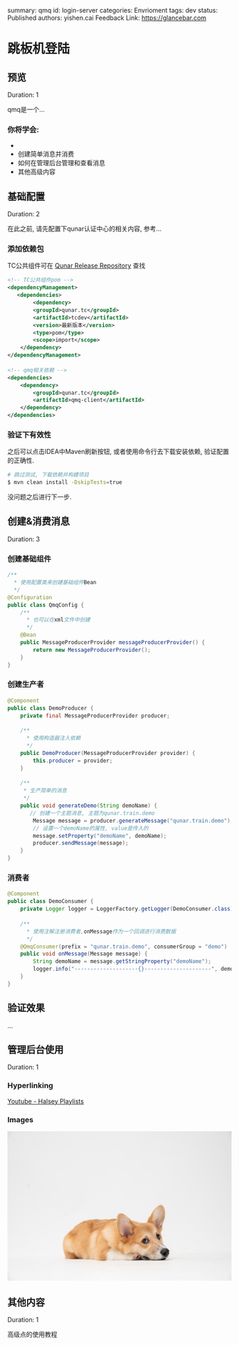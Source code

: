 summary: qmq
id: login-server
categories: Envrioment
tags: dev
status: Published 
authors: yishen.cai
Feedback Link: https://glancebar.com

# 跳板机登陆

<!-- ------------------------ -->



## 预览

Duration: 1

qmq是一个...

### 你将学会:

- 
- 创建简单消息并消费
- 如何在管理后台管理和查看消息
- 其他高级内容

<!-- ------------------------ -->





## 基础配置

Duration: 2

在此之前, 请先配置下qunar认证中心的相关内容, 参考...

### 添加依赖包

TC公共组件可在 [Qunar Release Repository](http://nexus.corp.qunar.com/nexus/#view-repositories;releases~browsestorage~qunar/tc/tcdev) 查找

~~~xml
<!-- TC公共组件pom -->
<dependencyManagement>
   <dependencies>
        <dependency>
        <groupId>qunar.tc</groupId>
        <artifactId>tcdev</artifactId>
        <version>最新版本</version>
        <type>pom</type>
        <scope>import</scope>
    </dependency>
</dependencyManagement>

<!-- qmq相关依赖 -->
<dependencies>
    <dependency>
        <groupId>qunar.tc</groupId>
        <artifactId>qmq-client</artifactId>
    </dependency>
</dependencies>
~~~

### 验证下有效性

之后可以点击IDEA中Maven刷新按钮, 或者使用命令行去下载安装依赖, 验证配置的正确性.

~~~bash
# 跳过测试, 下载依赖并构建项目
$ mvn clean install -DskipTests=true
~~~

没问题之后进行下一步.

<!-- ------------------------ -->





## 创建&消费消息

Duration: 3



### 创建基础组件

~~~java
/**
  * 使用配置类来创建基础组件Bean
  */
@Configuration
public class QmqConfig {
    /**
      * 也可以在xml文件中创建
      */
    @Bean
    public MessageProducerProvider messageProducerProvider() {
        return new MessageProducerProvider();
    }
}
~~~



### 创建生产者

~~~java
@Component
public class DemoProducer {
    private final MessageProducerProvider producer;
  
    /**
      * 使用构造器注入依赖
      */
    public DemoProducer(MessageProducerProvider provider) {
        this.producer = provider;
    }
  
    /**
     * 生产简单的消息
     */
    public void generateDemo(String demoName) {
       // 创建一个主题消息, 主题为qunar.train.demo
        Message message = producer.generateMessage("qunar.train.demo"); 
        // 设置一个demoName的属性, value是传入的
        message.setProperty("demoName", demoName);
        producer.sendMessage(message);
    }
}
~~~

### 消费者

~~~java
@Component
public class DemoConsumer {
    private Logger logger = LoggerFactory.getLogger(DemoConsumer.class);

    /**
      * 使用注解注册消费者,onMessage作为一个回调进行消费数据
      */
    @QmqConsumer(prefix = "qunar.train.demo", consumerGroup = "demo")
    public void onMessage(Message message) {
        String demoName = message.getStringProperty("demoName");
        logger.info("--------------------{}---------------------", demoName);
    }
}
~~~

## 验证效果

...

<!-- ------------------------ -->





## 管理后台使用

Duration: 1

### Hyperlinking

[Youtube - Halsey Playlists](https://www.youtube.com/user/iamhalsey/playlists)

### Images

![alt-text-here](assets/puppy.jpg)

<!-- ------------------------ -->





## 其他内容

Duration: 1

高级点的使用教程
